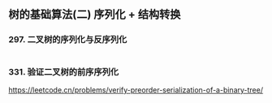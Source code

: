 
## 树的基础算法(二) 序列化 + 结构转换

### 297. 二叉树的序列化与反序列化

```java

```


### 331. 验证二叉树的前序序列化
https://leetcode.cn/problems/verify-preorder-serialization-of-a-binary-tree/
```java


```





